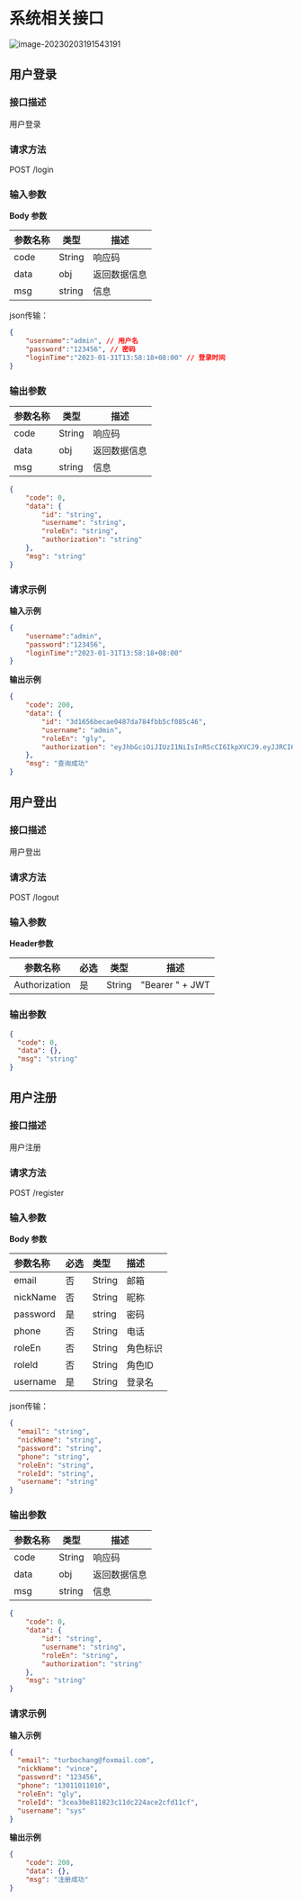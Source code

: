 # 系统相关接口

 ![image-20230203191543191](https://gitee.com/turbo30/study_pic/raw/master/pictureForLms/image-20230203191543191.png)



## 用户登录

### 接口描述

用户登录

### 请求方法

POST /login

### 输入参数

**Body 参数**

| 参数名称 | 类型   | 描述         |
| -------- | ------ | ------------ |
| code     | String | 响应码       |
| data     | obj    | 返回数据信息 |
| msg      | string | 信息         |

json传输：

```json
{
    "username":"admin", // 用户名
    "password":"123456", // 密码
    "loginTime":"2023-01-31T13:58:18+08:00" // 登录时间
}
```

### 输出参数

| 参数名称 | 类型   | 描述         |
| -------- | ------ | ------------ |
| code     | String | 响应码       |
| data     | obj    | 返回数据信息 |
| msg      | string | 信息         |

```json
{
    "code": 0,
    "data": {
        "id": "string",
        "username": "string",
        "roleEn": "string",
        "authorization": "string"
    },
    "msg": "string"
}
```

### 请求示例

**输入示例**

```json
{
    "username":"admin",
    "password":"123456",
    "loginTime":"2023-01-31T13:58:18+08:00"
}
```

**输出示例**

```json
{
    "code": 200,
    "data": {
        "id": "3d1656becae0487da784fbb5cf085c46",
        "username": "admin",
        "roleEn": "gly",
        "authorization": "eyJhbGciOiJIUzI1NiIsInR5cCI6IkpXVCJ9.eyJJRCI6IjNkMTY1NmJlY2FlMDQ4N2RhNzg0ZmJiNWNmMDg1YzQ2IiwiVXNlcm5hbWUiOiJhZG1pbiIsIk5pY2tOYW1lIjoi566h55CG55So5oi3IiwiaXNzIjoiTE1TIiwiZXhwIjoxNjc1MzQ4Mjk5LCJuYmYiOjE2NzUyNjE4OTksImlhdCI6MTY3NTI2MTg5OX0.PIX6kx-CFa1K94n0BV0OLtk74AbUc5MfGIci0JCwjiE"
    },
    "msg": "查询成功"
}
```



## 用户登出

### 接口描述

用户登出

### 请求方法

POST /logout

### 输入参数

**Header参数**

| 参数名称      | 必选 | 类型   | 描述            |
| ------------- | ---- | ------ | --------------- |
| Authorization | 是   | String | "Bearer " + JWT |

### 输出参数

```json
{
  "code": 0,
  "data": {},
  "msg": "string"
}
```



## 用户注册

### 接口描述

用户注册

### 请求方法

POST /register

### 输入参数

**Body 参数**

| 参数名称 | 必选 | 类型   | 描述     |
| :------- | ---- | :----- | :------- |
| email    | 否   | String | 邮箱     |
| nickName | 否   | String | 昵称     |
| password | 是   | string | 密码     |
| phone    | 否   | String | 电话     |
| roleEn   | 否   | String | 角色标识 |
| roleId   | 否   | String | 角色ID   |
| username | 是   | String | 登录名   |

json传输：

```json
{
  "email": "string",
  "nickName": "string",
  "password": "string",
  "phone": "string",
  "roleEn": "string",
  "roleId": "string",
  "username": "string"
}
```

### 输出参数

| 参数名称 | 类型   | 描述         |
| -------- | ------ | ------------ |
| code     | String | 响应码       |
| data     | obj    | 返回数据信息 |
| msg      | string | 信息         |

```json
{
    "code": 0,
    "data": {
        "id": "string",
        "username": "string",
        "roleEn": "string",
        "authorization": "string"
    },
    "msg": "string"
}
```

### 请求示例

**输入示例**

```json
{
  "email": "turbochang@foxmail.com",
  "nickName": "vince",
  "password": "123456",
  "phone": "13011011010",
  "roleEn": "gly",
  "roleId": "3cea30e811823c11dc224ace2cfd11cf",
  "username": "sys"
}
```

**输出示例**

```json
{
    "code": 200,
    "data": {},
    "msg": "注册成功"
}
```





